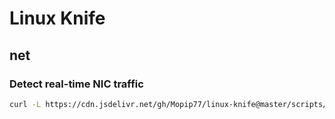 # Linux Knife

## net

### Detect real-time NIC traffic

```bash
curl -L https://cdn.jsdelivr.net/gh/Mopip77/linux-knife@master/scripts/net/net_io.sh | sh -s <net-interface>
```
